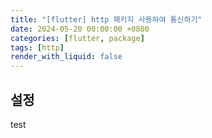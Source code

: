 ```yaml
---
title: "[flutter] http 패키지 사용하여 통신하기"
date: 2024-05-20 00:00:00 +0800
categories: [flutter, package]
tags: [http]
render_with_liquid: false
---
```


## 설정

test